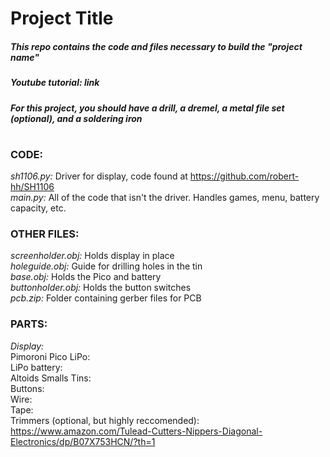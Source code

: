 # **Project Title**
##### This repo contains the code and files necessary to build the "***project name***" <br/>
##### Youtube tutorial: ***link***<br/>
##### For this project, you should have a drill, a dremel, a metal file set (optional), and a soldering iron <br/>
#

### **CODE:**<br/>
*sh1106.py:* Driver for display, code found at https://github.com/robert-hh/SH1106 <br/>
*main.py:* All of the code that isn't the driver. Handles games, menu, battery capacity, etc. <br/>

### **OTHER FILES:** <br/>
*screenholder.obj:* Holds display in place <br/>
*holeguide.obj:* Guide for drilling holes in the tin <br/>
*base.obj:* Holds the Pico and battery <br/>
*buttonholder.obj:* Holds the button switches <br/>
*pcb.zip:* Folder containing gerber files for PCB <br/>

### **PARTS:** <br/>
*Display:* <br/>
Pimoroni Pico LiPo: <br/>
LiPo battery: <br/>
Altoids Smalls Tins: <br/>
Buttons: <br/>
Wire: <br/>
Tape: <br/>
Trimmers (optional, but highly reccomended): https://www.amazon.com/Tulead-Cutters-Nippers-Diagonal-Electronics/dp/B07X753HCN/?th=1 <br/>
